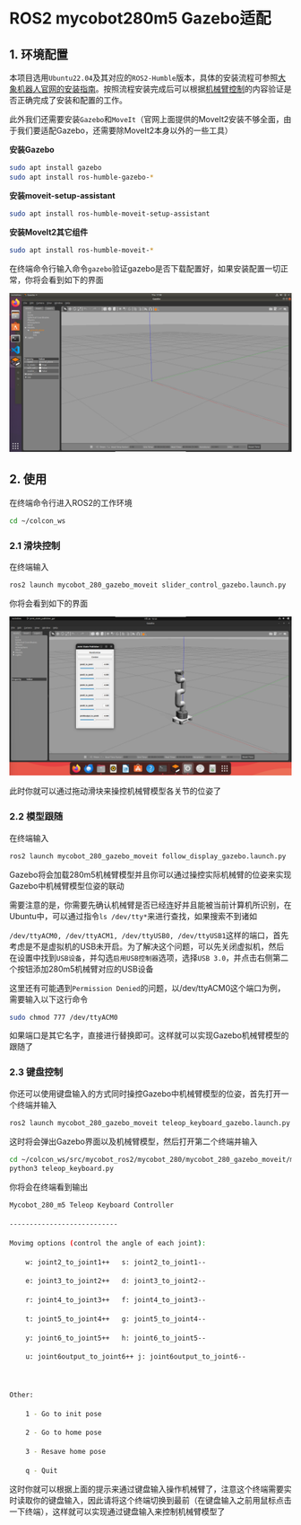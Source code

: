 # ROS2 mycobot280m5 Gazebo适配

## 1. 环境配置

本项目选用`Ubuntu22.04`及其对应的`ROS2-Humble`版本，具体的安装流程可参照[大象机器人官网的安装指南](https://docs.elephantrobotics.com/docs/gitbook/12-ApplicationBaseROS/12.2-ROS2/12.2.1-ROS2%E7%9A%84%E5%AE%89%E8%A3%85.html)。按照流程安装完成后可以根据[机械臂控制](https://docs.elephantrobotics.com/docs/gitbook/12-ApplicationBaseROS/12.2-ROS2/12.2.4-rviz%E4%BB%8B%E7%BB%8D%E5%8F%8A%E4%BD%BF%E7%94%A8/myCobot-280.html)的内容验证是否正确完成了安装和配置的工作。

此外我们还需要安装`Gazebo`和`MoveIt`（官网上面提供的MoveIt2安装不够全面，由于我们要适配Gazebo，还需要除MoveIt2本身以外的一些工具）

**安装Gazebo**

```bash
sudo apt install gazebo
sudo apt install ros-humble-gazebo-*
```

**安装moveit-setup-assistant**

```bash
sudo apt install ros-humble-moveit-setup-assistant
```

**安装MoveIt2其它组件**

```bash
sudo apt install ros-humble-moveit-*
```

在终端命令行输入命令`gazebo`验证gazebo是否下载配置好，如果安装配置一切正常，你将会看到如下的界面

![10png](./image/10.png)

## 2. 使用

在终端命令行进入ROS2的工作环境

```bash
cd ~/colcon_ws
```

### 2.1 滑块控制

在终端输入

```bash
ros2 launch mycobot_280_gazebo_moveit slider_control_gazebo.launch.py
```

你将会看到如下的界面

![12png](./image/12.png?msec=1721980413413)

此时你就可以通过拖动滑块来操控机械臂模型各关节的位姿了

### 2.2 模型跟随

在终端输入

```bash
ros2 launch mycobot_280_gazebo_moveit follow_display_gazebo.launch.py
```

Gazebo将会加载280m5机械臂模型并且你可以通过操控实际机械臂的位姿来实现Gazebo中机械臂模型位姿的联动

需要注意的是，你需要先确认机械臂是否已经连好并且能被当前计算机所识别，在Ubuntu中，可以通过指令`ls /dev/tty*`来进行查找，如果搜索不到诸如

`/dev/ttyACM0, /dev/ttyACM1, /dev/ttyUSB0, /dev/ttyUSB1`这样的端口，首先考虑是不是虚拟机的USB未开启。为了解决这个问题，可以先关闭虚拟机，然后在设置中找到`USB设备`，并勾选`启用USB控制器`选项，选择`USB 3.0`，并点击右侧第二个按钮添加280m5机械臂对应的USB设备

这里还有可能遇到`Permission Denied`的问题，以/dev/ttyACM0这个端口为例，需要输入以下这行命令

```bash
sudo chmod 777 /dev/ttyACM0
```

如果端口是其它名字，直接进行替换即可。这样就可以实现Gazebo机械臂模型的跟随了

### 2.3 键盘控制

你还可以使用键盘输入的方式同时操控Gazebo中机械臂模型的位姿，首先打开一个终端并输入

```bash
ros2 launch mycobot_280_gazebo_moveit teleop_keyboard_gazebo.launch.py
```

这时将会弹出Gazebo界面以及机械臂模型，然后打开第二个终端并输入

```bash
cd ~/colcon_ws/src/mycobot_ros2/mycobot_280/mycobot_280_gazebo_moveit/mycobot_280_gazebo_moveit
python3 teleop_keyboard.py
```

你将会在终端看到输出

```bash
Mycobot_280_m5 Teleop Keyboard Controller

---------------------------

Movimg options (control the angle of each joint):

    w: joint2_to_joint1++   s: joint2_to_joint1--

    e: joint3_to_joint2++   d: joint3_to_joint2--

    r: joint4_to_joint3++   f: joint4_to_joint3--

    t: joint5_to_joint4++   g: joint5_to_joint4--

    y: joint6_to_joint5++   h: joint6_to_joint5--

    u: joint6output_to_joint6++ j: joint6output_to_joint6--



Other:

    1 - Go to init pose

    2 - Go to home pose

    3 - Resave home pose

    q - Quit
```

这时你就可以根据上面的提示来通过键盘输入操作机械臂了，注意这个终端需要实时读取你的键盘输入，因此请将这个终端切换到最前（在键盘输入之前用鼠标点击一下终端），这样就可以实现通过键盘输入来控制机械臂模型了